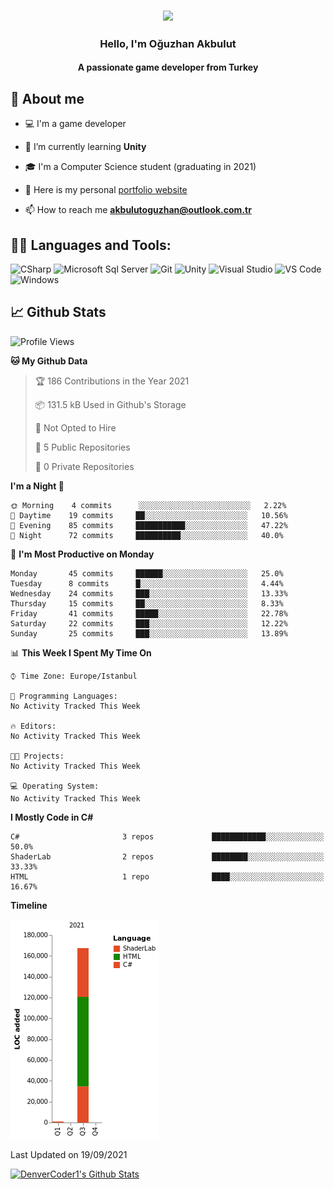 <h3 align="center"><img width="30%" src="https://i.ibb.co/X8Kzg5W/playing-music-bro.png"></h3>

<h3 align="center">Hello, I'm Oğuzhan Akbulut</h3>
<h4 align="center">A passionate game developer from Turkey</h3>

## 📖 About me

- :computer: I'm a game developer

- 🌱 I’m currently learning **Unity**

- 🎓 I'm a Computer Science student (graduating in 2021)

- 📝 Here is my personal [portfolio website](https://akbulutoguzhan.github.io/)

- 📫 How to reach me **akbulutoguzhan@outlook.com.tr**


## 👨‍💻 Languages and Tools:

![CSharp](https://img.shields.io/badge/-C%20Sharp-239120?logo=C-sharp&style=flat-square)
![Microsoft Sql Server](https://img.shields.io/badge/-Sql%20Server-CC2927?style=flat-square&logo=microsoft-sql-server&logoColor=ffffff)
![Git](https://img.shields.io/badge/-Git-%23F05032?style=flat-square&logo=git&logoColor=%23ffffff)
![Unity](https://img.shields.io/badge/-Unity-000000?logo=Unity&style=flat-square)
![Visual Studio](https://img.shields.io/badge/-Visual%20Studio-5C2D91?logo=Visual-Studio&style=flat-square)
![VS Code](http://img.shields.io/badge/-VS%20Code-007ACC?style=flat-square&logo=visual-studio-code&logoColor=ffffff)
![Windows](http://img.shields.io/badge/-Windows-0078D6?style=flat-square&logo=windows&logoColor=ffffff)

## 📈 Github Stats

<!--START_SECTION:waka-->
![Profile Views](http://img.shields.io/badge/Profile%20Views-0-blue)

**🐱 My Github Data** 

> 🏆 186 Contributions in the Year 2021
 > 
> 📦 131.5 kB Used in Github's Storage 
 > 
> 🚫 Not Opted to Hire
 > 
> 📜 5 Public Repositories 
 > 
> 🔑 0 Private Repositories  
 > 
**I'm a Night 🦉** 

```text
🌞 Morning    4 commits      ░░░░░░░░░░░░░░░░░░░░░░░░░   2.22% 
🌆 Daytime    19 commits     ██░░░░░░░░░░░░░░░░░░░░░░░   10.56% 
🌃 Evening    85 commits     ███████████░░░░░░░░░░░░░░   47.22% 
🌙 Night      72 commits     ██████████░░░░░░░░░░░░░░░   40.0%

```
📅 **I'm Most Productive on Monday** 

```text
Monday       45 commits     ██████░░░░░░░░░░░░░░░░░░░   25.0% 
Tuesday      8 commits      █░░░░░░░░░░░░░░░░░░░░░░░░   4.44% 
Wednesday    24 commits     ███░░░░░░░░░░░░░░░░░░░░░░   13.33% 
Thursday     15 commits     ██░░░░░░░░░░░░░░░░░░░░░░░   8.33% 
Friday       41 commits     █████░░░░░░░░░░░░░░░░░░░░   22.78% 
Saturday     22 commits     ███░░░░░░░░░░░░░░░░░░░░░░   12.22% 
Sunday       25 commits     ███░░░░░░░░░░░░░░░░░░░░░░   13.89%

```


📊 **This Week I Spent My Time On** 

```text
⌚︎ Time Zone: Europe/Istanbul

💬 Programming Languages: 
No Activity Tracked This Week

🔥 Editors: 
No Activity Tracked This Week

🐱‍💻 Projects: 
No Activity Tracked This Week

💻 Operating System: 
No Activity Tracked This Week

```

**I Mostly Code in C#** 

```text
C#                       3 repos             ████████████░░░░░░░░░░░░░   50.0% 
ShaderLab                2 repos             ████████░░░░░░░░░░░░░░░░░   33.33% 
HTML                     1 repo              ████░░░░░░░░░░░░░░░░░░░░░   16.67%

```


**Timeline**

![Chart not found](https://raw.githubusercontent.com/akbulutoguzhan/akbulutoguzhan/main/charts/bar_graph.png) 


 Last Updated on 19/09/2021
<!--END_SECTION:waka-->

<!-- https://github.com/anuraghazra/github-readme-stats -->
<a href="https://github.com/anuraghazra/github-readme-stats"><img alt="DenverCoder1's Github Stats" src="https://github-readme-stats.vercel.app/api?username=akbulutoguzhan&show_icons=true&count_private=true&hide=" /></a>
<!--START_SECTION:activity-->


